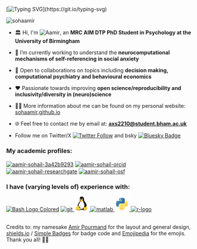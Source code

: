 [![Typing SVG](https://readme-typing-svg.herokuapp.com?color=%2336BCF7&lines=Welcome+to+my+GitHub+Profile!)](https://git.io/typing-svg)
<!-- https://readme-typing-svg.herokuapp.com/demo/ -->

<p align="left"> <img src="https://komarev.com/ghpvc/?username=sohaamir&label=Profile%20views&color=0e75b6&style=flat" alt="sohaamir" /> </p>


- 🏛️ Hi, I'm <img src ="https://img.shields.io/badge/Aamir-Sohail-green?labelColor=white&color=green" alt = "Aamir" />, an **MRC AIM DTP PhD Student in Psychology at the University of Birmingham**
  
- 🧠 I’m currently working to understand the **neurocomputational mechanisms of self-referencing in social anxiety**

- 👯 Open to collaborations on topics including **decision making, computational psychiatry and behavioural economics**
  
- ❤️ Passionate towards improving **open science/reproducibility and inclusivity/diversity in (neuro)science**

- 👨‍💻 More information about me can be found on my personal website: [sohaamir.github.io](https://sohaamir.github.io/)

- 🌐 Feel free to contact me by email at: **axs2210@student.bham.ac.uk**

- Follow me on Twitter/X [![Twitter Follow](https://img.shields.io/twitter/follow/anothersohail?label=%40anothersohail)](https://twitter.com/anothersohail) and bsky [![Bluesky Badge](https://img.shields.io/badge/aamirsohail-0285FF?logo=bluesky&logoColor=fff&style=plastic)](https://bsky.app/profile/aamirsohail.bsky.social)
  
<h3 align="left">My academic profiles:</h3>
<p align="left">
<a href="https://linkedin.com/in/aamir-sohail-3a42b9293" target="blank"><img align="center" src="https://raw.githubusercontent.com/rahuldkjain/github-profile-readme-generator/master/src/images/icons/Social/linked-in-alt.svg" alt="aamir-sohail-3a42b9293" height="30" width="40" /></a>
<a href="https://orcid.org/0009-0000-6584-4579" target="blank"><img align="center" src="https://upload.wikimedia.org/wikipedia/commons/0/06/ORCID_iD.svg" alt="aamir-sohail-orcid" height="30" width="40" /></a>
<a href="https://www.researchgate.net/profile/Aamir-Sohail-30" target="blank"><img align="center" src="https://upload.wikimedia.org/wikipedia/commons/5/5e/ResearchGate_icon_SVG.svg" alt="aamir-sohail-researchgate" height="32" width="42" /></a>
<a href="https://osf.io/ya4td/" target="blank"><img align="center" src="https://img.shields.io/badge/OSF-ya4td-blue.svg?link=https://osf.io/ya4td/" alt="aamir-sohail-osf" height="20" width="80" /></a>
<br>
  
<h3 align="left">I have (varying levels of) experience with:</h3>
<a title="Free Software Foundation, FAL, via Wikimedia Commons" href="https://www.gnu.org/software/bash/"><img width="40" height="40" alt="Bash Logo Colored" src="https://upload.wikimedia.org/wikipedia/commons/thumb/4/4b/Bash_Logo_Colored.svg/512px-Bash_Logo_Colored.svg.png"></a> <a href="https://www.docker.com/" target="_blank" rel="noreferrer"> <img src="https://www.vectorlogo.zone/logos/git-scm/git-scm-icon.svg" alt="git" width="40" height="40"/> </a> <a href="https://www.linux.org/" target="_blank" rel="noreferrer"> <img src="https://raw.githubusercontent.com/devicons/devicon/master/icons/linux/linux-original.svg" alt="linux" width="40" height="40"/> </a> <a href="https://www.mathworks.com/" target="_blank" rel="noreferrer"> <img src="https://upload.wikimedia.org/wikipedia/commons/2/21/Matlab_Logo.png" alt="matlab" width="40" height="40"/> </a> <a href="https://pandas.pydata.org/" target="_blank" rel="noreferrer"> <img  src="https://raw.githubusercontent.com/devicons/devicon/master/icons/python/python-original.svg" alt="python" width="40" height="40"/> </a> <a href="https://scikit-learn.org/" target="_blank" rel="noreferrer"> <img src="https://www.r-project.org/logo/Rlogo.svg" alt="r-logo" width="40" height="40"/> </a> </p>
<br>
Credits to: my namesake <a href="https://github.com/pourmand1376">Amir Pourmand</a> for the layout and general design, <a href="https://shields.io/">shields.io</a> / <a href="https://badges.pages.dev/">Simple Badges</a> for badge code and <a href="https://emojipedia.org/">Emojipedia</a> for the emojis.<br>
Thank you all! 🙌🏽
